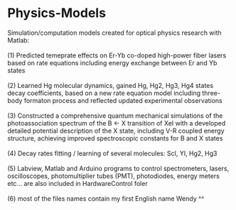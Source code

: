 # Physics-Models
Simulation/computation models created for optical physics research with Matlab: \
\
(1) Predicted temeprate effects on Er-Yb co-doped high-power fiber lasers based on rate equations including energy exchange between Er and Yb states \
\
(2) Learned Hg molecular dynamics, gained Hg, Hg2, Hg3, Hg4 states decay coefficients, based on a new rate equation model including three-body formaton process and reflected updated experimental observations \
\
(3) Constructed a comprehensive quantum mechanical simulations of the photoassociation spectrum of the B ← X transition of XeI with a developed detailed potential description of the X state, including V-R coupled energy structure, achieving improved spectroscopic constants for B and X states\
\
(4) Decay rates fitting / learning of several molecules: ScI, YI, Hg2, Hg3\
\
(5) Labview, Matlab and Arduino programs to control spectrometers, lasers, oscilloscopes, photomultiplier tubes (PMT), photodiodes, energy meters etc... are also included in HardwareControl foler\
\
(6) most of the files names contain my first English name Wendy ^^
